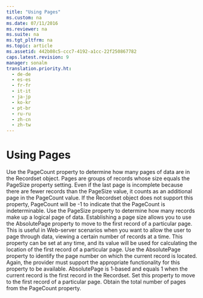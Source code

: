 ```yaml
---
title: "Using Pages"
ms.custom: na
ms.date: 07/11/2016
ms.reviewer: na
ms.suite: na
ms.tgt_pltfrm: na
ms.topic: article
ms.assetid: 442b08c5-ccc7-4192-a1cc-22f250867782
caps.latest.revision: 9
manager: sonalm
translation.priority.ht: 
  - de-de
  - es-es
  - fr-fr
  - it-it
  - ja-jp
  - ko-kr
  - pt-br
  - ru-ru
  - zh-cn
  - zh-tw
---
```

# Using Pages
<?xml version="1.0" encoding="utf-8"?>
<developerReferenceWithoutSyntaxDocument xmlns="http://ddue.schemas.microsoft.com/authoring/2003/5" xmlns:xlink="http://www.w3.org/1999/xlink" xmlns:xsi="http://www.w3.org/2001/XMLSchema-instance" xsi:schemaLocation="http://ddue.schemas.microsoft.com/authoring/2003/5 http://dduestorage.blob.core.windows.net/ddueschema/developer.xsd">
  <introduction>
    <para>Use the <legacyBold>PageCount</legacyBold> property to determine how many pages of data are in the <legacyBold>Recordset</legacyBold> object. <legacyItalic>Pages</legacyItalic> are groups of records whose size equals the <legacyBold>PageSize</legacyBold> property setting. Even if the last page is incomplete because there are fewer records than the <legacyBold>PageSize</legacyBold> value, it counts as an additional page in the <legacyBold>PageCount</legacyBold> value. If the <legacyBold>Recordset</legacyBold> object does not support this property, <legacyBold>PageCount</legacyBold> will be -1 to indicate that the <legacyBold>PageCount</legacyBold> is indeterminable.</para>
    <para>Use the <legacyBold>PageSize</legacyBold> property to determine how many records make up a logical page of data. Establishing a page size allows you to use the <legacyBold>AbsolutePage</legacyBold> property to move to the first record of a particular page. This is useful in Web-server scenarios when you want to allow the user to page through data, viewing a certain number of records at a time.</para>
    <para>This property can be set at any time, and its value will be used for calculating the location of the first record of a particular page.</para>
    <para>Use the <legacyBold>AbsolutePage</legacyBold> property to identify the page number on which the current record is located. Again, the provider must support the appropriate functionality for this property to be available.</para>
    <para>         <legacyBold>AbsolutePage</legacyBold> is 1-based and equals 1 when the current record is the first record in the <legacyBold>Recordset</legacyBold>. Set this property to move to the first record of a particular page. Obtain the total number of pages from the <legacyBold>PageCount</legacyBold> property.</para>
  </introduction>
  <relatedTopics />
</developerReferenceWithoutSyntaxDocument>